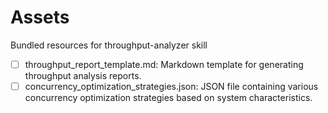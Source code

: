 # Assets

Bundled resources for throughput-analyzer skill

- [ ] throughput_report_template.md: Markdown template for generating throughput analysis reports.
- [ ] concurrency_optimization_strategies.json: JSON file containing various concurrency optimization strategies based on system characteristics.
